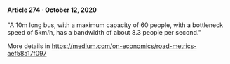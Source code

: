 #### Article 274 · October 12, 2020

"A 10m long bus, with a maximum capacity of 60 people, with a bottleneck speed of 5km/h, has a bandwidth of about 8.3 people per second."

More details in https://medium.com/on-economics/road-metrics-aef58a17f097